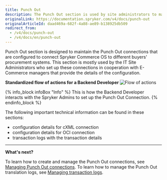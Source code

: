 ```yaml
---
title: Punch Out
description: The Punch Out section is used by site administrators to maintain configuration connections to Spryker Commerce OS to procurement systems of different buyers.
originalLink: https://documentation.spryker.com/v4/docs/punch-out
originalArticleId: daad469a-682f-4a88-ae89-b138925db509
redirect_from:
  - /v4/docs/punch-out
  - /v4/docs/en/punch-out
---
```


Punch Out section is designed to maintain the Punch Out connections that are configured to connect Spryker Commerce OS to different buyers' procurement systems. This section is mostly used by the IT Site Administrators who set up these connections in cooperation with E-Commerce managers that provide the details of the configuration.

**Standardized flow of actions for a Backend Developer**
![Flow of actions](https://spryker.s3.eu-central-1.amazonaws.com/docs/User+Guides/Back+Office+User+Guides/Punch+Out/flow-of-actions-of-backend-developer.png) 

{% info_block infoBox "Info" %}
This is how the Backend Developer interacts with the Spryker Admins to set up the Punch Out Connection.
{% endinfo_block %}

The following important technical information can be found in these sections:

* configuration details for cXML connection
* configuration details for OCI connection
* transaction logs with the transaction details
***
**What's next?**

To learn how to create and manage the Punch Out connections, see [Managing Punch Out connections](/docs/scos/user/back-office-user-guides/{{page.version}}/punch-out/managing-punch-out-connections.html).
To learn how to manage the Punch Out translation logs, see  [Managing transaction logs](/docs/scos/user/back-office-user-guides/{{page.version}}/punch-out/managing-transactions-log.html).
